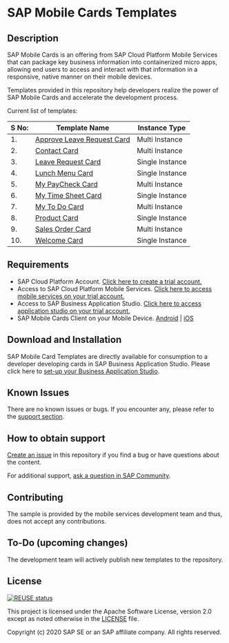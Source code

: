 # SAP Mobile Cards Templates

## Description

SAP Mobile Cards is an offering from SAP Cloud Platform Mobile Services that can package key business information into containerized micro apps, allowing end users to access and interact with that information in a responsive, native manner on their mobile devices.

Templates provided in this repository help developers realize the power of SAP Mobile Cards and accelerate the development process.

Current list of templates:

|S No: | Template Name| Instance Type |
|---|---|---|
| 1. | [Approve Leave Request Card](/Approve%20Leave%20Request%20Card%20Template%20-%20Multi%20Instance) | Multi Instance |
| 2. | [Contact Card](/Contact%20Card%20Template%20-%20Multi%20Instance) | Multi Instance |
| 3. | [Leave Request Card](/Leave%20Request%20Card%20Template%20-%20Single%20Instance) | Single Instance |
| 4. | [Lunch Menu Card](/Lunch%20Menu%20Card%20Template%20-%20Single%20Instance) | Single Instance |
| 5. | [My PayCheck Card](/My%20Paycheck%20Card%20Template%20-%20Multi%20Instance) | Multi Instance |
| 6. | [My Time Sheet Card](/My%20Time%20Sheet%20Card%20Template%20-%20Single%20Instance) | Single Instance |
| 7. | [My To Do Card](/My%20To%20Dos%20Card%20Template%20-%20Multi%20Instance) | Multi Instance |
| 8. | [Product Card](/Product%20Card%20Template%20-%20Single%20Instance) | Single Instance |
| 9. | [Sales Order Card](/Sales%20Order%20Card%20Template%20-%20Multi%20Instance) | Multi Instance|
| 10. | [Welcome Card](/Welcome%20Card%20Template%20-%20Single%20Instance) | Single Instance |

## Requirements

* SAP Cloud Platform Account.
    [Click here to create a trial account.](https://developers.sap.com/tutorials/hcp-create-trial-account.html)
* Access to SAP Cloud Platform Mobile Services.
    [Click here to access mobile services on your trial account.](https://developers.sap.com/tutorials/cp-mobile-cards-setup.html)
* Access to SAP Business Application Studio.
    [Click here to access application studio on your trial account.](https://developers.sap.com/tutorials/cp-mobile-cards-setup.html)
* SAP Mobile Cards Client on your Mobile Device.
    [Android](https://play.google.com/store/apps/details?id=com.sap.content2go&hl=en_IN) | [iOS](https://apps.apple.com/us/app/sap-mobile-cards/id1168110623)

## Download and Installation

SAP Mobile Card Templates are directly available for consumption to a developer developing cards in SAP Business Application Studio. Please click here to [set-up your Business Application Studio](https://developers.sap.com/tutorials/appstudio-onboarding.html).

## Known Issues

There are no known issues or bugs. If you encounter any, please refer to the [support section](#how-to-obtain-support).

## How to obtain support

[Create an issue](https://github.com/SAP-samples/mobile-cards-templates/issues) in this repository if you find a bug or have questions about the content.

For additional support, [ask a question in SAP Community](https://answers.sap.com/tags/73555000100700000761).

## Contributing

The sample is provided by the mobile services development team and thus, does not accept any contributions.

## To-Do (upcoming changes)

The development team will actively publish new templates to the repository.

## License

[![REUSE status](https://api.reuse.software/badge/github.com/SAP-samples/mobile-cards-templates)](https://api.reuse.software/info/github.com/SAP-samples/mobile-cards-templates)

This project is licensed under the Apache Software License, version 2.0 except as noted otherwise in the [LICENSE](/LICENSES/Apache-2.0.txt) file.

Copyright (c) 2020 SAP SE or an SAP affiliate company. All rights reserved.
